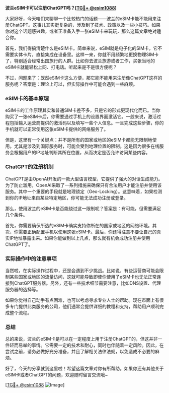**波兰eSIM卡可以注册ChatGPT吗？[[TG💪+ @esim1088](https://t.me/s/esim1088)]**

大家好呀，今天咱们来聊聊一个比较热门的话题——波兰的eSIM卡能不能用来注册ChatGPT。这事儿其实挺复杂的，涉及到了技术、政策以及一些小技巧。如果你对这个话题感兴趣，或者正准备入手一张eSIM卡来玩玩，那么这篇文章绝对适合你。

首先，我们得搞清楚什么是eSIM卡。简单来说，eSIM就是电子化的SIM卡，它不需要实体卡片，直接集成在设备里。这样一来，你就不用频繁地更换物理SIM卡了，特别适合经常出国旅行的人群。比如你去波兰旅游或者工作，买张当地的eSIM卡就能轻松上网、打电话。听起来是不是很方便呢？

不过，问题来了：既然eSIM卡这么方便，那它能不能用来注册像ChatGPT这样的服务呢？答案是：理论上可以，但实际操作中可能会遇到一些麻烦。

### eSIM卡的基本原理

eSIM卡的工作原理其实和普通SIM卡差不多，只是它的形式更现代化而已。当你购买了一张eSIM卡后，你需要通过手机上的设置界面激活它。一般来说，激活过程包括输入运营商提供的激活码以及填写一些个人信息。一旦完成这些步骤，你的手机就可以正常使用这张eSIM卡提供的网络服务了。

但是，这里有一个关键点：并不是所有的国家或地区的eSIM卡都能无限制地使用。尤其是涉及到国际服务时，可能会受到地理位置的限制。这是因为很多在线服务会根据用户的IP地址判断其所在位置，从而决定是否允许访问某些内容。

### ChatGPT的注册机制

ChatGPT是由OpenAI开发的一款大型语言模型，它提供了强大的对话生成能力。为了防止滥用，OpenAI采取了一系列措施来确保只有合法用户才能注册并使用该服务。其中一个重要的手段就是地理锁定（Geo-Locking）。这意味着，如果检测到你的IP地址来自某些特定地区，你可能无法成功注册或登录。

那么，使用波兰的eSIM卡是否能绕过这一限制呢？答案是：有可能，但需要满足几个条件。

首先，你需要确保所选的eSIM卡确实支持你所在的国家或地区的网络环境。其次，你需要正确配置手机以使用这张eSIM卡。最后，你还得注意不要让自己的真实IP地址暴露出来。如果你能做到以上几点，那么就有机会成功注册并使用ChatGPT了。

### 实际操作中的注意事项

当然啦，在实际操作过程中，还是会遇到不少挑战。比如说，有些运营商可能会限制某些国家或地区的流量访问，这就可能导致即使你使用了eSIM卡也无法正常连接到ChatGPT服务器。另外，还有一些技术细节需要注意，比如DNS设置、代理服务器的选择等。

如果你觉得自己动手有点困难，也可以考虑寻求专业人士的帮助。现在市面上有很多专门提供此类服务的公司，他们通常会提供详细的教程和支持，帮助用户顺利完成整个流程。

### 总结

总的来说，波兰的eSIM卡是可以在一定程度上用于注册ChatGPT的，但这并非一件轻而易举的事情。它需要一定的技术和耐心，同时也伴随着一定风险。因此，在尝试之前，请务必做好充分准备，并且了解相关法律法规，以免造成不必要的麻烦。

好了，今天的分享就到这里啦！希望这篇文章对你有所帮助。如果你还有其他关于eSIM卡或者ChatGPT的问题，欢迎随时留言交流哦~

[[TG💪+ @esim1088](https://t.me/s/esim1088) ![Image](https://i.postimg.cc/4NQfJmqS/Snipaste-2025-05-13-00-14-12.png)]
